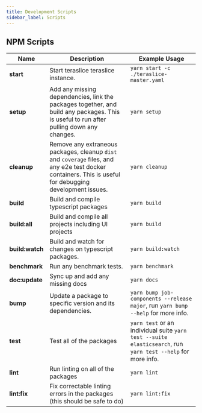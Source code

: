 ```yaml
---
title: Development Scripts
sidebar_label: Scripts
---
```


## NPM Scripts

| Name            | Description                                                                                                                                               | Example Usage                                                                                               |
| --------------- | --------------------------------------------------------------------------------------------------------------------------------------------------------- | ----------------------------------------------------------------------------------------------------------- |
| **start**       | Start teraslice teraslice instance.                                                                                                                       | `yarn start -c ./teraslice-master.yaml`                                                                     |
| **setup**       | Add any missing dependencies, link the packages together, and build any packages. This is useful to run after pulling down any changes.                   | `yarn setup`                                                                                                |
| **cleanup**     | Remove any extraneous packages, cleanup `dist` and `coverage` files, and any e2e test docker containers. This is useful for debugging development issues. | `yarn cleanup`                                                                                              |
| **build**       | Build and compile typescript packages                                                                                                                     | `yarn build`                                                                                                |
| **build:all**   | Build and compile all projects including UI projects                                                                                                      | `yarn build`                                                                                                |
| **build:watch** | Build and watch for changes on typescript packages.                                                                                                       | `yarn build:watch`                                                                                          |
| **benchmark**   | Run any benchmark tests.                                                                                                                                  | `yarn benchmark`                                                                                            |
| **doc:update**  | Sync up and add any missing docs                                                                                                                          | `yarn docs`                                                                                                 |
| **bump**        | Update a package to specific version and its dependencies.                                                                                                | `yarn bump job-components --release major`, run `yarn bump --help` for more info.                           |
| **test**        | Test all of the packages                                                                                                                                  | `yarn test` or an individual suite `yarn test --suite elasticsearch`, run `yarn test --help` for more info. |
| **lint**        | Run linting on all of the packages                                                                                                                        | `yarn lint`                                                                                                 |
| **lint:fix**    | Fix correctable linting errors in the packages (this should be safe to do)                                                                                | `yarn lint:fix`                                                                                             |
